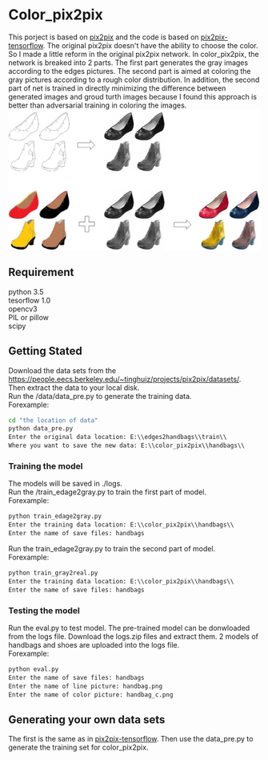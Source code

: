 # Color_pix2pix

This porject is based on [pix2pix](https://phillipi.github.io/pix2pix/) and the code is based on [pix2pix-tensorflow](https://github.com/affinelayer/pix2pix-tensorflow). The original pix2pix doesn't have the ability to choose the color. So I made a little reform 
in the original pix2pix network. In color_pix2pix, the network is breaked into 2 parts. The first part generates the gray images according to the edges pictures. The second part is aimed at coloring the gray pictures according to a rough color distribution.
In addition, the second part of net is trained in directly minimizing the difference between generated images and groud turth images because I found this approach is better than adversarial training in coloring the images.<br>
![Image](https://github.com/soap117/Color_pix2pix/blob/master/images/image.jpg)
## Requirement
python 3.5<br>
tesorflow 1.0<br>
opencv3 <br>
PIL or pillow<br>
scipy<br>
## Getting Stated
Download the data sets from the https://people.eecs.berkeley.edu/~tinghuiz/projects/pix2pix/datasets/.
<br>
Then extract the data to your local disk.
<br>
Run the /data/data_pre.py to generate the training data.
<br>
Forexample:
```cmd
cd "the location of data"
python data_pre.py
Enter the original data location: E:\\edges2handbags\\train\\
Where you want to save the new data: E:\\color_pix2pix\\handbags\\
```
### Training the model
The models will be saved in ./logs. <br>
Run the /train_edage2gray.py to train the first part of model.
<br>
Forexample:
```cmd
python train_edage2gray.py
Enter the training data location: E:\\color_pix2pix\\handbags\\
Enter the name of save files: handbags
```
Run the train_edage2gray.py to train the second part of model.
<br>
Forexample:
```cmd
python train_gray2real.py
Enter the training data location: E:\\color_pix2pix\\handbags\\
Enter the name of save files: handbags
```
### Testing the model
Run the eval.py to test model.
The pre-trained model can be donwloaded from the logs file.
Download the logs.zip files and extract them.
2 models of handbags and shoes are uploaded into the logs file.
<br>
Forexample:
```cmd
python eval.py
Enter the name of save files: handbags
Enter the name of line picture: handbag.png
Enter the name of color picture: handbag_c.png
```
## Generating your own data sets
The first is the same as in  [pix2pix-tensorflow](https://github.com/affinelayer/pix2pix-tensorflow).
Then use the data_pre.py to generate the training set for color_pix2pix.
